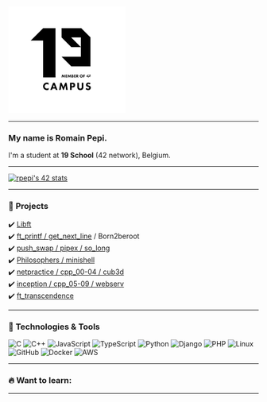 
![École 19 Logo](images.png)

---

### My name is Romain Pepi. 
I'm a student at **19 School** (42 network), Belgium.  

---

[![rpepi's 42 stats](https://badge.mediaplus.ma/binary/rpepi?1337Badge=off&UM6P=off)](https://github.com/oakoudad/badge42)

---

### 📌 **Projects**
✔️ [Libft](https://github.com/mvan-pee/libft)  
✔️ [ft_printf / get_next_line](https://github.com/mvan-pee/ft_printf) / Born2beroot  
✔️ [push_swap / pipex / so_long](https://github.com/mvan-pee/push_swap)  
✔️ [Philosophers / minishell](https://github.com/mvan-pee/minishell)  
✔️ [netpractice / cpp_00-04 / cub3d](https://github.com/mvan-pee/cub3d)  
✔️ [inception / cpp_05-09 / webserv](https://github.com/mvan-pee/webserv)  
✔️ [ft_transcendence](https://github.com/mvan-pee/ft_transcendence)  

---

### 🚀 **Technologies & Tools**

![C](https://img.shields.io/badge/C-00599C?style=flat-square&logo=c&logoColor=white)
![C++](https://img.shields.io/badge/C++-00599C?style=flat-square&logo=c%2B%2B&logoColor=white)
![JavaScript](https://img.shields.io/badge/JavaScript-F7DF1E?style=flat-square&logo=javascript&logoColor=black)
![TypeScript](https://img.shields.io/badge/TypeScript-007ACC?style=flat-square&logo=typescript&logoColor=white)
![Python](https://img.shields.io/badge/Python-3776AB?style=flat-square&logo=python&logoColor=white)
![Django](https://img.shields.io/badge/Django-092E20?style=flat-square&logo=django&logoColor=white)
![PHP](https://img.shields.io/badge/PHP-777BB4?style=flat-square&logo=php&logoColor=white)
![Linux](https://img.shields.io/badge/Linux-FCC624?style=flat-square&logo=linux&logoColor=black)
![GitHub](https://img.shields.io/badge/GitHub-181717?style=flat-square&logo=github&logoColor=white)
![Docker](https://img.shields.io/badge/Docker-2496ED?style=flat-square&logo=docker&logoColor=white)
![AWS](https://img.shields.io/badge/AWS-232F3E?style=flat-square&logo=amazon-aws&logoColor=white)

---

### 🔥 **Want to learn:**


---
